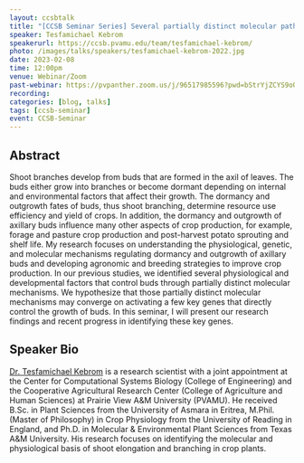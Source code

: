 ```yaml
---
layout: ccsbtalk
title: "[CCSB Seminar Series] Several partially distinct molecular pathways control shoot branching in the grasses"
speaker: Tesfamichael Kebrom
speakerurl: https://ccsb.pvamu.edu/team/tesfamichael-kebrom/
photo: /images/talks/speakers/tesfamichael-kebrom-2022.jpg
date: 2023-02-08
time: 12:00pm
venue: Webinar/Zoom
past-webinar: https://pvpanther.zoom.us/j/96517985596?pwd=bStrYjZCYS9oQnVFZDRiTDB2ZjZsQT09&from=addon
recording:
categories: [blog, talks]
tags: [ccsb-seminar]
event: CCSB-Seminar
---
```



## Abstract

Shoot branches develop from buds that are formed in the axil of leaves. The buds either grow into branches or become dormant depending on internal and environmental factors that affect their growth.  The dormancy and outgrowth fates of buds, thus shoot branching, determine resource use efficiency and yield of crops. In addition, the dormancy and outgrowth of axillary buds influence many other aspects of crop production, for example, forage and pasture crop production and post-harvest potato sprouting and shelf life. My research focuses on understanding the physiological, genetic, and molecular mechanisms regulating dormancy and outgrowth of axillary buds and developing agronomic and breeding strategies to improve crop production. In our previous studies, we identified several physiological and developmental factors that control buds through partially distinct molecular mechanisms. We hypothesize that those partially distinct molecular mechanisms may converge on activating a few key genes that directly control the growth of buds. In this seminar, I will present our research findings and recent progress in identifying these key genes.




## Speaker Bio
[Dr. Tesfamichael Kebrom](https://ccsb.pvamu.edu/team/tesfamichael-kebrom/) is a research scientist with a joint appointment at the Center for Computational Systems Biology (College of Engineering) and the Cooperative Agricultural Research Center (College of Agriculture and Human Sciences) at Prairie View A&M University (PVAMU). He received B.Sc. in Plant Sciences from the University of Asmara in Eritrea, M.Phil. (Master of Philosophy) in Crop Physiology from the University of Reading in England, and Ph.D. in Molecular & Environmental Plant Sciences from Texas A&M University. His research focuses on identifying the molecular and physiological basis of shoot elongation and branching in crop plants. 





